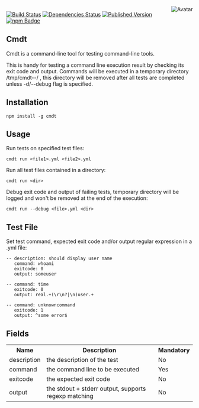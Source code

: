 <img align="right" src="https://raw.github.com/cliffano/cmdt/master/avatar.jpg" alt="Avatar"/>

[![Build Status](https://secure.travis-ci.org/cliffano/cmdt.png?branch=master)](http://travis-ci.org/cliffano/cmdt)
[![Dependencies Status](https://david-dm.org/cliffano/cmdt.png)](http://david-dm.org/cliffano/cmdt)
[![Published Version](https://badge.fury.io/js/cmdt.png)](http://badge.fury.io/js/cmdt)
<br/>
[![npm Badge](https://nodei.co/npm/cmdt.png)](http://npmjs.org/package/cmdt)

Cmdt
----

Cmdt is a command-line tool for testing command-line tools.

This is handy for testing a command line execution result by checking its exit code and output. Commands will be executed in a temporary directory /tmp/cmdt-<millis>-<pid>/<filepath> , this directory will be removed after all tests are completed unless -d/--debug flag is specified.

Installation
------------

    npm install -g cmdt

Usage
-----

Run tests on specified test files:

    cmdt run <file1>.yml <file2>.yml

Run all test files contained in a directory:

    cmdt run <dir>

Debug exit code and output of failing tests, temporary directory will be logged and won't be removed at the end of the execution:

    cmdt run --debug <file>.yml <dir>

Test File
---------

Set test command, expected exit code and/or output regular expression in a .yml file:

    -- description: should display user name
       command: whoami
       exitcode: 0
       output: someuser

    -- command: time
       exitcode: 0
       output: real.+(\r\n?|\n)user.+

    -- command: unknowncommand
       exitcode: 1
       output: ^some error$

Fields
------

<table>
  <tr>
    <th>Name</th>
    <th>Description</th>
    <th>Mandatory</th>
  </tr>
  <tr>
    <td>description</td>
    <td>the description of the test</td>
    <td>No</td>
  </tr>
  <tr>
    <td>command</td>
    <td>the command line to be executed</td>
    <td>Yes</td>    
  </tr>
  <tr>
    <td>exitcode</td>
    <td>the expected exit code</td>
    <td>No</td>
  </tr>
  <tr>
    <td>output</td>
    <td>the stdout + stderr output, supports regexp matching</td>
    <td>No</td>
  </tr>
</table>
